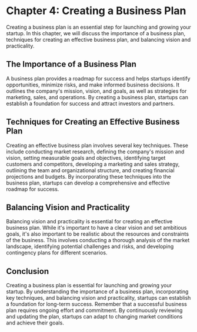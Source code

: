 Chapter 4: Creating a Business Plan
===================================

Creating a business plan is an essential step for launching and growing your startup. In this chapter, we will discuss the importance of a business plan, techniques for creating an effective business plan, and balancing vision and practicality.

The Importance of a Business Plan
---------------------------------

A business plan provides a roadmap for success and helps startups identify opportunities, minimize risks, and make informed business decisions. It outlines the company's mission, vision, and goals, as well as strategies for marketing, sales, and operations. By creating a business plan, startups can establish a foundation for success and attract investors and partners.

Techniques for Creating an Effective Business Plan
--------------------------------------------------

Creating an effective business plan involves several key techniques. These include conducting market research, defining the company's mission and vision, setting measurable goals and objectives, identifying target customers and competitors, developing a marketing and sales strategy, outlining the team and organizational structure, and creating financial projections and budgets. By incorporating these techniques into the business plan, startups can develop a comprehensive and effective roadmap for success.

Balancing Vision and Practicality
---------------------------------

Balancing vision and practicality is essential for creating an effective business plan. While it's important to have a clear vision and set ambitious goals, it's also important to be realistic about the resources and constraints of the business. This involves conducting a thorough analysis of the market landscape, identifying potential challenges and risks, and developing contingency plans for different scenarios.

Conclusion
----------

Creating a business plan is essential for launching and growing your startup. By understanding the importance of a business plan, incorporating key techniques, and balancing vision and practicality, startups can establish a foundation for long-term success. Remember that a successful business plan requires ongoing effort and commitment. By continuously reviewing and updating the plan, startups can adapt to changing market conditions and achieve their goals.


